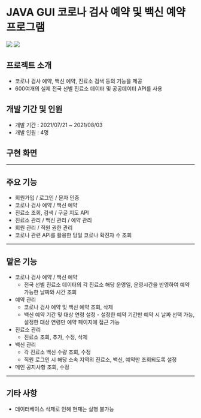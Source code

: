 # JAVA GUI 코로나 검사 예약 및 백신 예약 프로그램
<img src="https://img.shields.io/badge/java-007396?style=for-the-badge&logo=java&logoColor=white"> <img src="https://img.shields.io/badge/oracle-F80000?style=for-the-badge&logo=oracle&logoColor=white">

## 프로젝트 소개
+ 코로나 검사 예약, 백신 예약, 진료소 검색 등의 기능을 제공
+ 600여개의 실제 전국 선별 진료소 데이터 및 공공데이터 API를 사용

## 개발 기간 및 인원
+ 개발 기간 : 2021/07/21 ~ 2021/08/03
+ 개발 인원 : 4명

## 구현 화면
---
## 주요 기능
+ 회원가입 / 로그인 / 문자 인증
+ 코로나 검사 예약 / 백신 예약
+ 진료소 조회, 검색 / 구글 지도 API
+ 진료소 관리 / 백신 관리 / 예약 관리
+ 회원 관리 / 직원 권한 관리
+ 코로나 관련 API를 활용한 당일 코로나 확진자 수 조회
---

## 맡은 기능
+ 코로나 검사 예약 / 백신 예약
  + 전국 선별 진료소 데이터의 각 진료소 해당 운영일, 운영시간을 반영하여 예약 가능한 날짜와 시간 조회
+ 예약 관리
  + 코로나 검사 예약 및 백신 예약 조회, 삭제
  + 백신 예약 기간 및 대상 연령 설정 - 설정한 예약 기간만 예약 시 날짜 선택 가능, 설정한 대상 연령만 예약 페이지에 접근 가능
+ 진료소 관리 
  + 진료소 조회, 추가, 수정, 삭제
+ 백신 관리
  + 각 진료소 백신 수량 조회, 수정
  + 직원 로그인 시 해당 소속 지역의 진료소, 백신, 예약만 조회되도록 설정
+ 메인 공지사항 조회, 수정

---
## 기타 사항
+ 데이터베이스 삭제로 인해 현재는 실행 불가능
